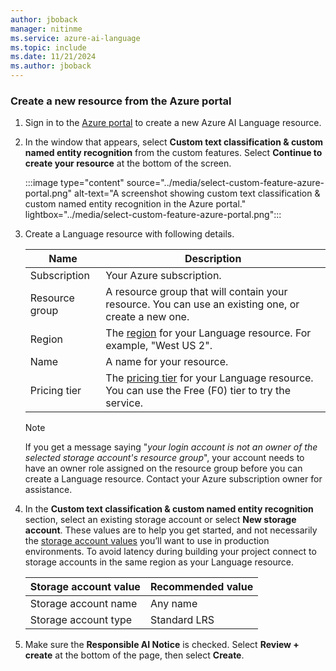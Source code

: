 ```yaml
---
author: jboback
manager: nitinme
ms.service: azure-ai-language
ms.topic: include
ms.date: 11/21/2024
ms.author: jboback
---
```


### Create a new resource from the Azure portal

1. Sign in to the [Azure portal](https://portal.azure.com/#create/Microsoft.CognitiveServicesTextAnalytics) to create a new Azure AI Language resource. 

1. In the window that appears, select **Custom text classification & custom named entity recognition** from the custom features. Select **Continue to create your resource** at the bottom of the screen. 

    :::image type="content" source="../media/select-custom-feature-azure-portal.png" alt-text="A screenshot showing custom text classification & custom named entity recognition in the Azure portal." lightbox="../media/select-custom-feature-azure-portal.png":::

1. Create a Language resource with following details.

    |Name  | Description  |
    |---------|---------|
    | Subscription | Your Azure subscription. |
    | Resource group | A resource group that will contain your resource. You can use an existing one, or create a new one. |
    |Region | The [region](../service-limits.md#regional-availability) for your Language resource. For example, "West US 2". |
    | Name | A name for your resource. |
    |Pricing tier     | The [pricing tier](../service-limits.md#language-resource-limits) for your Language resource. You can use the Free (F0) tier to try the service.       |

    > [!NOTE]
    > If you get a message saying "*your login account is not an owner of the selected storage account's resource group*", your account needs to have an owner role assigned on the resource group before you can create a Language resource. Contact your Azure subscription owner for assistance.

1. In the **Custom text classification & custom named entity recognition** section, select an existing storage account or select **New storage account**. These values are to help you get started, and not necessarily the [storage account values](/azure/storage/common/storage-account-overview) you’ll want to use in production environments. To avoid latency during building your project connect to storage accounts in the same region as your Language resource.

    |Storage account value  |Recommended value  |
    |---------|---------|
    | Storage account name | Any name |
    | Storage account type | Standard LRS |

1. Make sure the **Responsible AI Notice** is checked. Select **Review + create** at the bottom of the page, then select **Create**.
